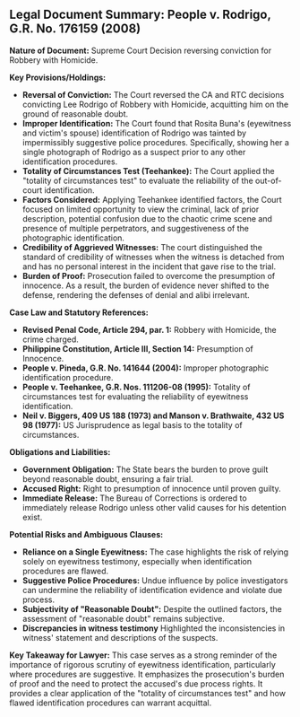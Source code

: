## Legal Document Summary: People v. Rodrigo, G.R. No. 176159 (2008)

**Nature of Document:** Supreme Court Decision reversing conviction for Robbery with Homicide.

**Key Provisions/Holdings:**

*   **Reversal of Conviction:** The Court reversed the CA and RTC decisions convicting Lee Rodrigo of Robbery with Homicide, acquitting him on the ground of reasonable doubt.
*   **Improper Identification:** The Court found that Rosita Buna's (eyewitness and victim's spouse) identification of Rodrigo was tainted by impermissibly suggestive police procedures. Specifically, showing her a single photograph of Rodrigo as a suspect prior to any other identification procedures.
*   **Totality of Circumstances Test (Teehankee):** The Court applied the "totality of circumstances test" to evaluate the reliability of the out-of-court identification.
*   **Factors Considered:** Applying Teehankee identified factors, the Court focused on limited opportunity to view the criminal, lack of prior description, potential confusion due to the chaotic crime scene and presence of multiple perpetrators, and suggestiveness of the photographic identification.
*   **Credibility of Aggrieved Witnesses:** The court distinguished the standard of credibility of witnesses when the witness is detached from and has no personal interest in the incident that gave rise to the trial.
*   **Burden of Proof:** Prosecution failed to overcome the presumption of innocence. As a result, the burden of evidence never shifted to the defense, rendering the defenses of denial and alibi irrelevant.

**Case Law and Statutory References:**

*   **Revised Penal Code, Article 294, par. 1:** Robbery with Homicide, the crime charged.
*   **Philippine Constitution, Article III, Section 14:** Presumption of Innocence.
*   **People v. Pineda, G.R. No. 141644 (2004):** Improper photographic identification procedure.
*   **People v. Teehankee, G.R. Nos. 111206-08 (1995):** Totality of circumstances test for evaluating the reliability of eyewitness identification.
*   **Neil v. Biggers, 409 US 188 (1973) and Manson v. Brathwaite, 432 US 98 (1977):** US Jurisprudence as legal basis to the totality of circumstances.

**Obligations and Liabilities:**

*   **Government Obligation:** The State bears the burden to prove guilt beyond reasonable doubt, ensuring a fair trial.
*   **Accused Right:** Right to presumption of innocence until proven guilty.
*   **Immediate Release:** The Bureau of Corrections is ordered to immediately release Rodrigo unless other valid causes for his detention exist.

**Potential Risks and Ambiguous Clauses:**

*   **Reliance on a Single Eyewitness:** The case highlights the risk of relying solely on eyewitness testimony, especially when identification procedures are flawed.
*   **Suggestive Police Procedures:** Undue influence by police investigators can undermine the reliability of identification evidence and violate due process.
*   **Subjectivity of "Reasonable Doubt":** Despite the outlined factors, the assessment of "reasonable doubt" remains subjective.
*   **Discrepancies in witness testimony** Highlighted the inconsistencies in witness' statement and descriptions of the suspects.

**Key Takeaway for Lawyer:** This case serves as a strong reminder of the importance of rigorous scrutiny of eyewitness identification, particularly where procedures are suggestive. It emphasizes the prosecution's burden of proof and the need to protect the accused's due process rights. It provides a clear application of the "totality of circumstances test" and how flawed identification procedures can warrant acquittal.
